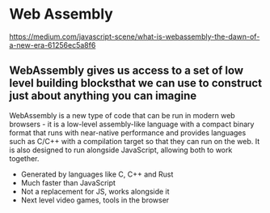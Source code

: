 # Web Assembly

<https://medium.com/javascript-scene/what-is-webassembly-the-dawn-of-a-new-era-61256ec5a8f6>

## WebAssembly gives us access to a set of low level building blocksthat we can use to construct just about anything you can imagine

WebAssembly is a new type of code that can be run in modern web browsers - it is a low-level assembly-like language with a compact binary format that runs with near-native performance and provides languages such as C/C++ with a compilation target so that they can run on the web. It is also designed to run alongside JavaScript, allowing both to work together.

- Generated by languages like C, C++ and Rust
- Much faster than JavaScript
- Not a replacement for JS, works alongside it
- Next level video games, tools in the browser
